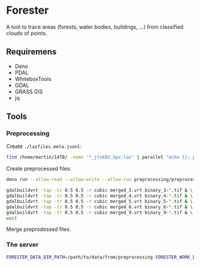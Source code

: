 # Forester

A tool to trace areas (forests, water bodies, buildings, ...) from classified clouds of points.

## Requiremens

- Deno
- PDAL
- WhiteboxTools
- GDAL
- GRASS GIS
- jq

## Tools

### Preprocessing

Create `./lazfiles.meta.jsonl`:

```bash
find /home/martin/14TB/ -name '*_jtsk03_bpv.laz' | parallel "echo {}; pdal info --summary {} | jq -c" > lazfiles.meta.jsonl
```

Create preprocessed files:

```bash
deno run --allow-read --allow-write --allow-run preprocessing/preprocess.ts
```

```bash
gdalbuildvrt -tap -tr 0.5 0.5 -r cubic merged_3.vrt binary_3-*.tif & \
gdalbuildvrt -tap -tr 0.5 0.5 -r cubic merged_4.vrt binary_4-*.tif & \
gdalbuildvrt -tap -tr 0.5 0.5 -r cubic merged_5.vrt binary_5-*.tif & \
gdalbuildvrt -tap -tr 0.5 0.5 -r cubic merged_6.vrt binary_6-*.tif & \
gdalbuildvrt -tap -tr 0.5 0.5 -r cubic merged_9.vrt binary_9-*.tif & \
wait
```

Merge preprodessed files.

### The server

```bash
FORESTER_DATA_DIR_PATH=/path/to/data/from/preprocessing FORESTER_WORK_DIR=./work FORESTER_PORT=8085 deno run --allow-read --allow-write --allow-net --allow-run --allow-env server/server.ts
```
